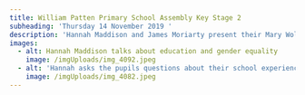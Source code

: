 ```yaml
---
title: William Patten Primary School Assembly Key Stage 2
subheading: 'Thursday 14 November 2019 '
description: 'Hannah Maddison and James Moriarty present their Mary Wollstonecraft assembly '
images:
  - alt: Hannah Maddison talks about education and gender equality
    image: /imgUploads/img_4092.jpeg
  - alt: 'Hannah asks the pupils questions about their school experience '
    image: /imgUploads/img_4082.jpeg
---
```


